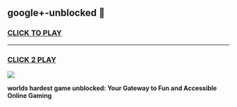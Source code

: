 
## google+-unblocked 👋
<h3>
<a href="https://premium.freeplayer.one?title=google+-unblocked&ref=14F">CLICK TO PLAY</a></h3>
<hr>

<h3>
<a href="https://premium.freeplayer.one?title=google+-unblocked&ref=14F">CLICK 2 PLAY</a>
  
</h3>

<a href="https://premium.freeplayer.one?title=google+-unblocked&ref=12F/"><img src="https://clearcache.store/games.png"></a>


**worlds hardest game unblocked: Your Gateway to Fun and Accessible Online Gaming**
